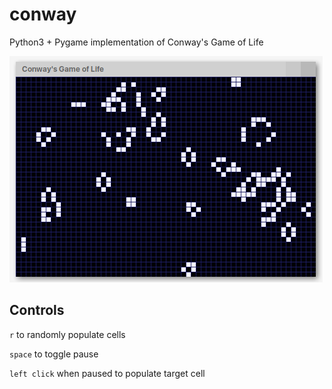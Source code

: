 # conway
Python3 + Pygame implementation of Conway's Game of Life

![Screenshot](https://raw.githubusercontent.com/williamgherman/conway/master/conway.png)

## Controls
`r` to randomly populate cells

`space` to toggle pause

`left click` when paused to populate target cell
